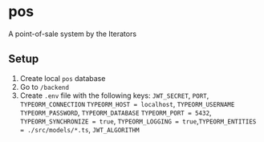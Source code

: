 # pos

A point-of-sale system by the Iterators

## Setup
1. Create local `pos` database
1. Go to `/backend`
1. Create `.env` file with the following keys: `JWT_SECRET`, `PORT`, `TYPEORM_CONNECTION` `TYPEORM_HOST = localhost`, `TYPEORM_USERNAME` `TYPEORM_PASSWORD`, `TYPEORM_DATABASE` `TYPEORM_PORT = 5432`, `TYPEORM_SYNCHRONIZE = true`, `TYPEORM_LOGGING = true`,`TYPEORM_ENTITIES = ./src/models/*.ts`, `JWT_ALGORITHM`